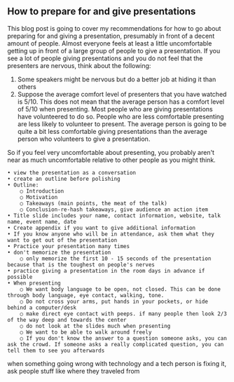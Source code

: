 ## How to prepare for and give presentations
This blog post is going to cover my recommendations for how to go about preparing for and giving a presentation, presumably in front of a decent amount of people. Almost everyone feels at least a little uncomfortable getting up in front of a large group of people to give a presentation. If you see a lot of people giving presentations and you do not feel that the presenters are nervous, think about the following:
1. Some speakers might be nervous but do a better job at hiding it than others  
1. Suppose the average comfort level of presenters that you have watched is 5/10. This does not mean that the average person has a comfort level of 5/10 when presenting. Most people who are giving presentations have volunteered to do so. People who are less comfortable presenting are less likely to volunteer to present. The average person is going to be quite a bit less comfortable giving presentations than the average person who volunteers to give a presentation.

So if you feel very uncomfortable about presenting, you probably aren't near as much uncomfortable relative to other people as you might think.



	• view the presentation as a conversation
	• create an outline before polishing
	• Outline:
		○ Introduction
		○ Motivation
		○ Takeaways (main points, the meat of the talk)
		○ Conclusion-re-hash takeaways, give audience an action item
	• Title slide includes your name, contact information, website, talk name, event name, date
	• Create appendix if you want to give additional information
	• If you know anyone who will be in attendance, ask them what they want to get out of the presentation
	• Practice your presentation many times
	• don't memorize the presentation
		○ only memorize the first 10 - 15 seconds of the presentation because that is the toughest on people's nerves
	• practice giving a presentation in the room days in advance if possible
	• When presenting
		○ We want body language to be open, not closed. This can be done through body language, eye contact, walking, tone.
		○ Do not cross your arms, put hands in your pockets, or hide behind a computer/desk
		○ make direct eye contact with peeps. if many people then look 2/3 of the way deep and towards the center
		○ do not look at the slides much when presenting
		○ We want to be able to walk around freely
		○ If you don't know the answer to a question someone asks, you can ask the crowd. If someone asks a really complicated question, you can tell them to see you afterwards
when something going wrong with technology and a tech person is fixing it, ask people stuff like where they traveled from

